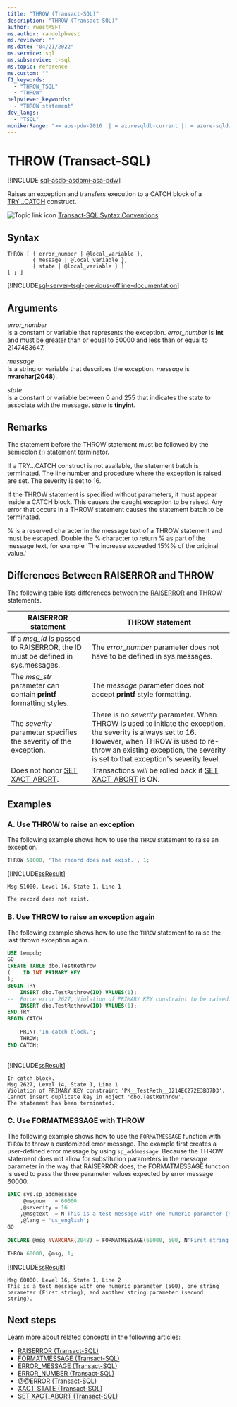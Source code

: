 ```yaml
---
title: "THROW (Transact-SQL)"
description: "THROW (Transact-SQL)"
author: rwestMSFT
ms.author: randolphwest
ms.reviewer: ""
ms.date: "04/21/2022"
ms.service: sql
ms.subservice: t-sql
ms.topic: reference
ms.custom: ""
f1_keywords:
  - "THROW_TSQL"
  - "THROW"
helpviewer_keywords:
  - "THROW statement"
dev_langs:
  - "TSQL"
monikerRange: ">= aps-pdw-2016 || = azuresqldb-current || = azure-sqldw-latest || >= sql-server-2016 || >= sql-server-linux-2017 || = azuresqldb-mi-current"
---
```

# THROW (Transact-SQL)
[!INCLUDE [sql-asdb-asdbmi-asa-pdw](../../includes/applies-to-version/sql-asdb-asdbmi-asa-pdw.md)]

Raises an exception and transfers execution to a CATCH block of a [TRY...CATCH](try-catch-transact-sql.md) construct.  
  
 ![Topic link icon](../../database-engine/configure-windows/media/topic-link.gif "Topic link icon") [Transact-SQL Syntax Conventions](../../t-sql/language-elements/transact-sql-syntax-conventions-transact-sql.md)  
  
## Syntax  
  
```syntaxsql
THROW [ { error_number | @local_variable },  
        { message | @local_variable },  
        { state | @local_variable } ]   
[ ; ]  
```  
  
[!INCLUDE[sql-server-tsql-previous-offline-documentation](../../includes/sql-server-tsql-previous-offline-documentation.md)]

## Arguments
 *error_number*  
 Is a constant or variable that represents the exception. *error_number* is **int** and must be greater than or equal to 50000 and less than or equal to 2147483647.  
  
 *message*  
 Is a string or variable that describes the exception. *message* is **nvarchar(2048)**.  
  
 *state*  
 Is a constant or variable between 0 and 255 that indicates the state to associate with the message. *state* is **tinyint**.  
  
## Remarks  

The statement before the THROW statement must be followed by the semicolon (;) statement terminator.  
  
If a TRY...CATCH construct is not available, the statement batch is terminated. The line number and procedure where the exception is raised are set. The severity is set to 16.  
  
If the THROW statement is specified without parameters, it must appear inside a CATCH block. This causes the caught exception to be raised. Any error that occurs in a THROW statement causes the statement batch to be terminated.  
  
% is a reserved character in the message text of a THROW statement and must be escaped. Double the % character to return % as part of the message text, for example 'The increase exceeded 15%% of the original value.'  
  
## Differences Between RAISERROR and THROW  

The following table lists differences between the [RAISERROR](raiserror-transact-sql.md) and THROW statements.  
  
|RAISERROR statement|THROW statement|  
|-------------------------|---------------------|  
|If a *msg_id* is passed to RAISERROR, the ID must be defined in sys.messages.|The *error_number* parameter does not have to be defined in sys.messages.|  
|The *msg_str* parameter can contain **printf** formatting styles.|The *message* parameter does not accept **printf** style formatting.|  
|The *severity* parameter specifies the severity of the exception.|There is no *severity* parameter. When THROW is used to initiate the exception, the severity is always set to 16. However, when THROW is used to re-throw an existing exception, the severity is set to that exception's severity level.|  
| Does not honor [SET XACT_ABORT](../statements/set-xact-abort-transact-sql.md). | Transactions _will_ be rolled back if [SET XACT_ABORT](../statements/set-xact-abort-transact-sql.md) is ON. |

  
## Examples  
  
### A. Use THROW to raise an exception  

The following example shows how to use the `THROW` statement to raise an exception.  
  
```sql  
THROW 51000, 'The record does not exist.', 1;  
```  
  
[!INCLUDE[ssResult](../../includes/ssresult-md.md)]  
  
```
Msg 51000, Level 16, State 1, Line 1  
 
The record does not exist.
```  
  
### B. Use THROW to raise an exception again  

The following example shows how to use the `THROW` statement to raise the last thrown exception again.  
  
```sql  
USE tempdb;  
GO  
CREATE TABLE dbo.TestRethrow  
(    ID INT PRIMARY KEY  
);  
BEGIN TRY  
    INSERT dbo.TestRethrow(ID) VALUES(1);  
--  Force error 2627, Violation of PRIMARY KEY constraint to be raised.  
    INSERT dbo.TestRethrow(ID) VALUES(1);  
END TRY  
BEGIN CATCH  
  
    PRINT 'In catch block.';  
    THROW;  
END CATCH;  
  
```  
  
[!INCLUDE[ssResult](../../includes/ssresult-md.md)]  
  
```
In catch block. 
Msg 2627, Level 14, State 1, Line 1  
Violation of PRIMARY KEY constraint 'PK__TestReth__3214EC272E3BD7D3'. Cannot insert duplicate key in object 'dbo.TestRethrow'.  
The statement has been terminated.
```  
  
### C. Use FORMATMESSAGE with THROW  

The following example shows how to use the `FORMATMESSAGE` function with `THROW` to throw a customized error message. The example first creates a user-defined error message by using `sp_addmessage`. Because the THROW statement does not allow for substitution parameters in the *message* parameter in the way that RAISERROR does, the FORMATMESSAGE function is used to pass the three parameter values expected by error message 60000.  
  
```sql  
EXEC sys.sp_addmessage  
     @msgnum   = 60000  
    ,@severity = 16  
    ,@msgtext  = N'This is a test message with one numeric parameter (%d), one string parameter (%s), and another string parameter (%s).'  
    ,@lang = 'us_english';   
GO  
  
DECLARE @msg NVARCHAR(2048) = FORMATMESSAGE(60000, 500, N'First string', N'second string');   
  
THROW 60000, @msg, 1;  
```  
  
[!INCLUDE[ssResult](../../includes/ssresult-md.md)]  
  
```
Msg 60000, Level 16, State 1, Line 2  
This is a test message with one numeric parameter (500), one string parameter (First string), and another string parameter (second string).
```  
  
## Next steps

Learn more about related concepts in the following articles:

- [RAISERROR &#40;Transact-SQL&#41;](../../t-sql/language-elements/raiserror-transact-sql.md)
- [FORMATMESSAGE &#40;Transact-SQL&#41;](../../t-sql/functions/formatmessage-transact-sql.md)
- [ERROR_MESSAGE &#40;Transact-SQL&#41;](../../t-sql/functions/error-message-transact-sql.md)
- [ERROR_NUMBER &#40;Transact-SQL&#41;](../../t-sql/functions/error-number-transact-sql.md)
- [@@ERROR &#40;Transact-SQL&#41;](../../t-sql/functions/error-transact-sql.md)
- [XACT_STATE &#40;Transact-SQL&#41;](../../t-sql/functions/xact-state-transact-sql.md)
- [SET XACT_ABORT &#40;Transact-SQL&#41;](../../t-sql/statements/set-xact-abort-transact-sql.md)
